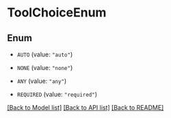 # ToolChoiceEnum

## Enum


* `AUTO` (value: `"auto"`)

* `NONE` (value: `"none"`)

* `ANY` (value: `"any"`)

* `REQUIRED` (value: `"required"`)


[[Back to Model list]](../README.md#documentation-for-models) [[Back to API list]](../README.md#documentation-for-api-endpoints) [[Back to README]](../README.md)


